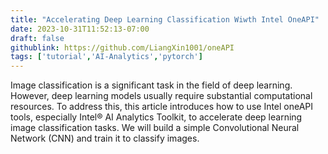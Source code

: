 ```yaml
---
title: "Accelerating Deep Learning Classification Wiwth Intel OneAPI"
date: 2023-10-31T11:52:13-07:00
draft: false 
githublink: https://github.com/LiangXin1001/oneAPI
tags: ['tutorial','AI-Analytics','pytorch']
---
```


Image classification is a significant task in the field of deep learning. However, deep learning models usually require substantial computational resources. To address this, this article introduces how to use Intel oneAPI tools, especially Intel® AI Analytics Toolkit, to accelerate deep learning image classification tasks. We will build a simple Convolutional Neural Network (CNN) and train it to classify images.
